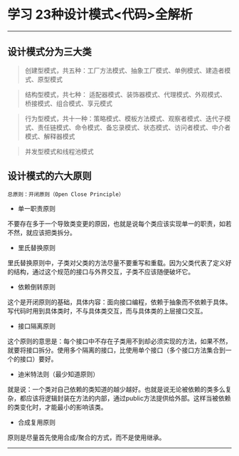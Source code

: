 # 学习 23种设计模式<代码>全解析

-----

## 设计模式分为三大类

 > 创建型模式，共五种：工厂方法模式、抽象工厂模式、单例模式、建造者模式、原型模式
 
 > 结构型模式，共七种： 适配器模式、装饰器模式、代理模式、外观模式、桥接模式、组合模式、享元模式
 
 > 行为型模式，共十一种：策略模式、模板方法模式、观察者模式、迭代子模式、责任链模式、命令模式、备忘录模式、状态模式、访问者模式、中介者模式、解释器模式
 
 > 并发型模式和线程池模式
   

## 设计模式的六大原则

`总原则：开闭原则（Open Close Principle）`

- 单一职责原则

不要存在多于一个导致类变更的原因，也就是说每个类应该实现单一的职责，如若不然，就应该把类拆分。

- 里氏替换原则

里氏替换原则中，子类对父类的方法尽量不要重写和重载。因为父类代表了定义好的结构，通过这个规范的接口与外界交互，子类不应该随便破坏它。

- 依赖倒转原则

这个是开闭原则的基础，具体内容：面向接口编程，依赖于抽象而不依赖于具体。写代码时用到具体类时，不与具体类交互，而与具体类的上层接口交互。

- 接口隔离原则

这个原则的意思是：每个接口中不存在子类用不到却必须实现的方法，如果不然，就要将接口拆分。使用多个隔离的接口，比使用单个接口（多个接口方法集合到一个的接口）要好。

- 迪米特法则（最少知道原则）

就是说：一个类对自己依赖的类知道的越少越好。也就是说无论被依赖的类多么复杂，都应该将逻辑封装在方法的内部，通过public方法提供给外部。这样当被依赖的类变化时，才能最小的影响该类。

- 合成复用原则

原则是尽量首先使用合成/聚合的方式，而不是使用继承。

----------------
